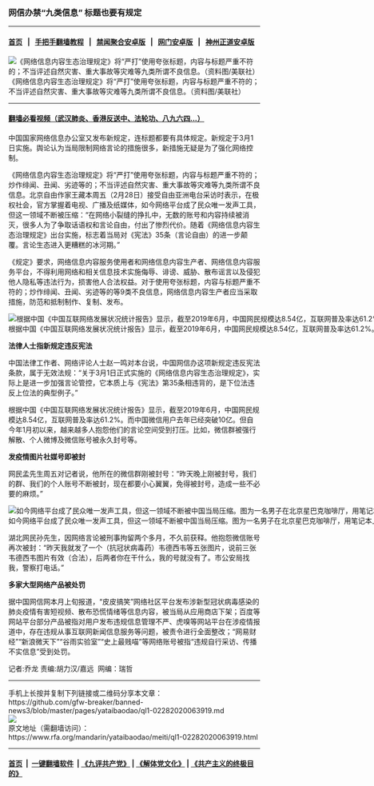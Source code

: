 ### 网信办禁“九类信息”  标题也要有规定
------------------------

#### [首页](https://github.com/gfw-breaker/banned-news3/blob/master/README.md) &nbsp;&nbsp;|&nbsp;&nbsp; [手把手翻墙教程](https://github.com/gfw-breaker/guides/wiki) &nbsp;&nbsp;|&nbsp;&nbsp; [禁闻聚合安卓版](https://github.com/gfw-breaker/bn-android) &nbsp;&nbsp;|&nbsp;&nbsp; [网门安卓版](https://github.com/oGate2/oGate) &nbsp;&nbsp;|&nbsp;&nbsp; [神州正道安卓版](https://github.com/SzzdOgate/update) 



<div id="headerimg">
 <img alt="《网络信息内容生态治理规定》将“严打”使用夸张标题，内容与标题严重不符的；不当评述自然灾害、重大事故等灾难等九类所谓不良信息。（资料图/美联社）" src="https://www.rfa.org/mandarin/yataibaodao/meiti/ql1-02282020063919.html/AP_457255295902-1.jpg/@@images/a19523f2-695a-459d-a438-558cbf6754ac.jpeg" title="《网络信息内容生态治理规定》将“严打”使用夸张标题，内容与标题严重不符的；不当评述自然灾害、重大事故等灾难等九类所谓不良信息。（资料图/美联社）"/>
 <div id="headerimgcontents">
  <div id="headerimgcaption">
   <span>
    《网络信息内容生态治理规定》将“严打”使用夸张标题，内容与标题严重不符的；不当评述自然灾害、重大事故等灾难等九类所谓不良信息。（资料图/美联社）
   </span>
   <!-- zoomattribute -->
  </div>
  <!-- headerimgcaption -->
 </div>
 <!-- headerimagecontents -->
</div>

<hr/>


#### [翻墙必看视频（武汉肺炎、香港反送中、法轮功、八九六四...）](https://github.com/gfw-breaker/banned-news3/blob/master/pages/link3.md)

<div id="storytext">
 <div>
  <div class="slot_header">
  </div>
 </div>
 <p>
  中国国家网络信息办公室又发布新规定，连标题都要有具体规定。新规定于3月1日实施。舆论认为当局限制网络言论的措施很多，新措施无疑是为了强化网络控制。
 </p>
 <p>
  《网络信息内容生态治理规定》将“严打”使用夸张标题，内容与标题严重不符的；炒作绯闻、丑闻、劣迹等的；不当评述自然灾害、重大事故等灾难等九类所谓不良信息。北京自由作家王藏本周五（2月28日）接受自由亚洲电台采访时表示，在极权社会，官方掌握着电视、广播及纸媒体，如今网络平台成了民众唯一发声工具，但这一领域不断被压缩：“在网络小裂缝的挣扎中，无数的账号和内容持续被消灭，很多人为了争取话语权和言论自由，付出了惨烈代价。随着《网络信息内容生态治理规定》出台实施，标志着当局对《宪法》35条（言论自由）的进一步颠覆。言论生态进入更糟糕的冰河期。”
 </p>
 <p>
 </p>
 <p>
 </p>
 <p>
  《规定》要求，网络信息内容服务使用者和网络信息内容生产者、网络信息内容服务平台，不得利用网络和相关信息技术实施侮辱、诽谤、威胁、散布谣言以及侵犯他人隐私等违法行为，损害他人合法权益。对于使用夸张标题，内容与标题严重不符的；炒作绯闻、丑闻、劣迹等的等9类不良信息，网络信息内容生产者应当采取措施，防范和抵制制作、复制、发布。
 </p>
 <p>
 </p>
 <p>
  <div class="image-inline captioned" style="width:1500px;">
   <div style="width:1500px;">
    <img alt="根据中国《中国互联网络发展状况统计报告》显示，截至2019年6月，中国网民规模达8.54亿，互联网普及率达61.2%。图为北京一网吧。（美联社）" src="https://www.rfa.org/mandarin/yataibaodao/meiti/ql1-02282020063919.html/AP_10012312881.jpg" title="根据中国《中国互联网络发展状况统计报告》显示，截至2019年6月，中国网民规模达8.54亿，互联网普及率达61.2%。图为北京一网吧。（美联社）"/>
   </div>
   <div class="image-caption">
    <span style="width:1500px;">
     根据中国《中国互联网络发展状况统计报告》显示，截至2019年6月，中国网民规模达8.54亿，互联网普及率达61.2%。图为北京一网吧。（美联社）
    </span>
    <span class="copyright">
    </span>
   </div>
  </div>
 </p>
 <p>
  <b>
  </b>
 </p>
 <p>
  <b>
   法律人士指新规定违反宪法
  </b>
 </p>
 <p>
  中国法律工作者、网络评论人士赵一鸣对本台说，中国网信办这项新规定违反宪法条款，属于无效法规：“关于3月1日正式实施的《网络信息内容生态治理规定》，实际上是进一步加强言论管控，它本质上与《宪法》第35条相违背的，是下位法违反上位法的典型例子。”
 </p>
 <p>
  根据中国《中国互联网络发展状况统计报告》显示，截至2019年6月，中国网民规模达8.54亿，互联网普及率达61.2%。而中国微信用户去年已经突破10亿。但自今年1月初以来，越来越多人抱怨他们的言论空间受到打压。比如，微信群被强行解散、个人微博及微信账号被永久封号等。
 </p>
 <p>
  <b>
   发疫情图片社媒号即被封
  </b>
 </p>
 <p>
  网民孟先生周五对记者说，他所在的微信群刚被封号：“昨天晚上刚被封号，我们的群、我们的个人账号不断被封，现在都要小心翼翼，免得被封号，造成一些不必要的麻烦。”
 </p>
 <p>
 </p>
 <p>
  <div class="image-inline captioned" style="width:1500px;">
   <div style="width:1500px;">
    <img alt="如今网络平台成了民众唯一发声工具，但这一领域不断被中国当局压缩。图为一名男子在北京星巴克咖啡厅，用笔记本上网。（美联社）" src="https://www.rfa.org/mandarin/yataibaodao/meiti/ql1-02282020063919.html/AP_942519337801.jpg" title="如今网络平台成了民众唯一发声工具，但这一领域不断被中国当局压缩。图为一名男子在北京星巴克咖啡厅，用笔记本上网。（美联社）"/>
   </div>
   <div class="image-caption">
    <span style="width:1500px;">
     如今网络平台成了民众唯一发声工具，但这一领域不断被中国当局压缩。图为一名男子在北京星巴克咖啡厅，用笔记本上网。（美联社）
    </span>
    <span class="copyright">
    </span>
   </div>
  </div>
 </p>
 <p>
  湖北网民孙先生，因网络言论被刑事拘留两个多月，不久前获释。他抱怨微信账号再次被封：“昨天我就发了一个（抗冠状病毒药）韦德西韦等五张图片，说前三张韦德西韦图片有效（合法），后两者你在干什么，我的号就没有了。市公安局找我，警察打电话。”
 </p>
 <p>
  <b>
   多家大型网络产品被处罚
  </b>
 </p>
 <p>
  据中国网信网本月上旬报道，“皮皮搞笑”网络社区平台发布涉新型冠状病毒感染的肺炎疫情有害短视频、散布恐慌情绪等信息内容，被当局从应用商店下架；百度等网站平台部分产品被指对用户发布违规信息管理不严、虎嗅等网站平台在涉疫情报道中，存在违规从事互联网新闻信息服务等问题，被责令进行全面整改；“网易财经”“新浪微天下”“谷雨实验室”“史上最贱喵”等网络账号被指“违规自行采访、传播不实信息”受到处罚。
 </p>
 <p>
 </p>
 <p>
  记者:乔龙 责编:胡力汉/嘉远  网编：瑞哲
 </p>
</div>

<hr/>
手机上长按并复制下列链接或二维码分享本文章：<br/>
https://github.com/gfw-breaker/banned-news3/blob/master/pages/yataibaodao/ql1-02282020063919.md <br/>
<a href='https://github.com/gfw-breaker/banned-news3/blob/master/pages/yataibaodao/ql1-02282020063919.md'><img src='https://github.com/gfw-breaker/banned-news3/blob/master/pages/yataibaodao/ql1-02282020063919.md.png'/></a> <br/>
原文地址（需翻墙访问）：https://www.rfa.org/mandarin/yataibaodao/meiti/ql1-02282020063919.html


------------------------
#### [首页](https://github.com/gfw-breaker/banned-news3/blob/master/README.md) &nbsp;|&nbsp; [一键翻墙软件](https://github.com/gfw-breaker/nogfw/blob/master/README.md) &nbsp;| [《九评共产党》](https://github.com/gfw-breaker/9ping.md/blob/master/README.md#九评之一评共产党是什么) | [《解体党文化》](https://github.com/gfw-breaker/jtdwh.md/blob/master/README.md) | [《共产主义的终极目的》](https://github.com/gfw-breaker/gczydzjmd.md/blob/master/README.md)


<img src='http://gfw-breaker.win/banned-news3/pages/yataibaodao/ql1-02282020063919.md' width='0px' height='0px'/>